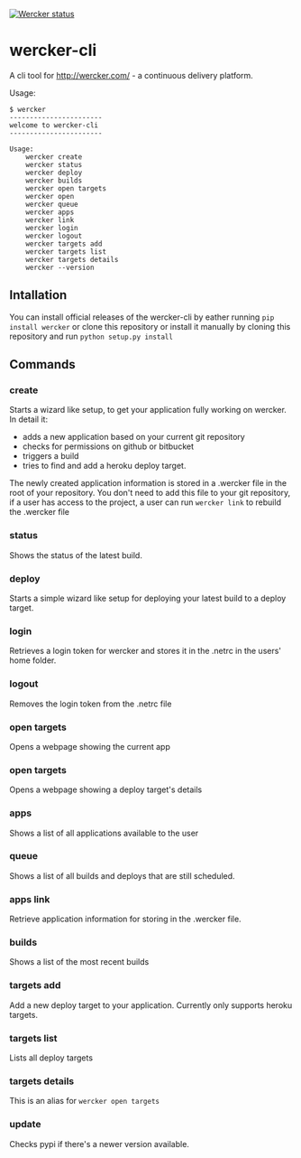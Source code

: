 [![Wercker status](https://app.wercker.com/status/e03bf0c77a793a7857a2b8abc9fac779/m)](https://app.wercker.com/project/bykey/e03bf0c77a793a7857a2b8abc9fac779)
# wercker-cli #

A cli tool for <http://wercker.com/> - a continuous delivery platform.

Usage:

    $ wercker
    -----------------------
    welcome to wercker-cli
    -----------------------

    Usage:
        wercker create
        wercker status
        wercker deploy
        wercker builds
        wercker open targets
        wercker open
        wercker queue
        wercker apps
        wercker link
        wercker login
        wercker logout
        wercker targets add
        wercker targets list
        wercker targets details
        wercker --version


## Intallation

You can install official releases of the wercker-cli by eather running `pip install wercker`
or clone this repository or install it manually by cloning this
repository and run `python setup.py install`

## Commands
### create
Starts a wizard like setup, to get your application fully working on wercker. In detail it:
* adds a new application based on your current git repository
* checks for permissions on github or bitbucket
* triggers a build
* tries to find and add a heroku deploy target.

The newly created application information is stored in a .wercker file in the root of your repository. You don't need to add this file to your git repository, if a user has access to the project, a user can run `wercker link` to rebuild the .wercker file

### status
Shows the status of the latest build.

### deploy
Starts a simple wizard like setup for deploying your latest build to a deploy target.

### login
Retrieves a login token for wercker and stores it in the .netrc in the users' home folder.

### logout
Removes the login token from the .netrc file

### open targets
Opens a webpage showing the current app

### open targets
Opens a webpage showing a deploy target's details

### apps
Shows a list of all applications available to the user

### queue
Shows a list of all builds and deploys that are still scheduled.

### apps link
Retrieve application information for storing in the .wercker file.

### builds
Shows a list of the most recent builds

### targets add
Add a new deploy target to your application. Currently only supports heroku targets.

### targets list
Lists all deploy targets

### targets details
This is an alias for `wercker open targets`

### update
Checks pypi if there's a newer version available.

